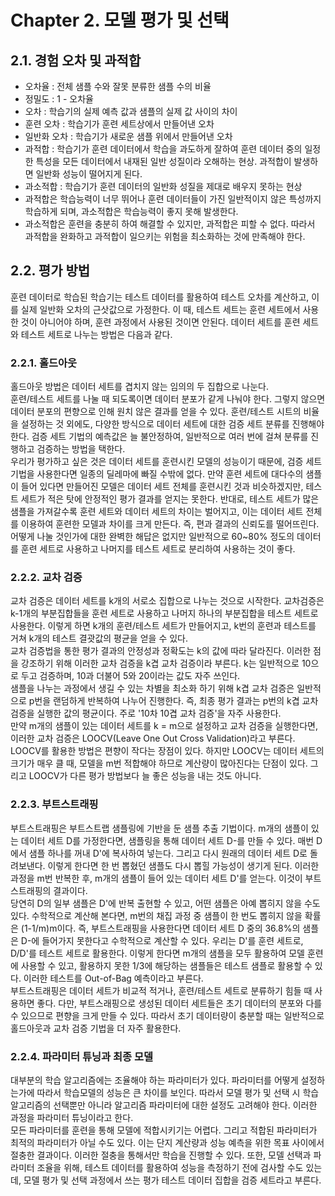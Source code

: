 # Chapter 2. 모델 평가 및 선택

## 2.1. 경험 오차 및 과적합
- 오차율 : 전체 샘플 수와 잘못 분류한 샘플 수의 비율
- 정밀도 : 1 - 오차율
- 오차 : 학습기의 실제 예측 값과 샘플의 실제 값 사이의 차이
- 훈련 오차 : 학습기가 훈련 세트상에서 만들어낸 오차
- 일반화 오차 : 학습기가 새로운 샘플 위에서 만들어낸 오차
- 과적합 : 학습기가 훈련 데이터에서 학습을 과도하게 잘하여 훈련 데이터 중의 일정한 특성을 모든 데이터에서 내재된 일반 성질이라 오해하는 현상. 과적합이 발생하면 일반화 성능이 떨어지게 된다.
- 과소적합 : 학습기가 훈련 데이터의 일반화 성질을 제대로 배우지 못하는 현상
- 과적합은 학습능력이 너무 뛰어나 훈련 데이터들이 가진 일반적이지 않은 특성까지 학습하게 되며, 과소적합은 학습능력이 좋지 못해 발생한다.
- 과소적합은 훈련을 충분히 하여 해결할 수 있지만, 과적합은 피할 수 없다. 따라서 과적합을 완화하고 과적합이 일으키는 위험을 최소화하는 것에 만족해야 한다. 

## 2.2. 평가 방법
훈련 데이터로 학습된 학습기는 테스트 데이터를 활용하여 테스트 오차를 계산하고, 이를 실제 일반화 오차의 근삿값으로 가정한다. 이 때, 테스트 세트는 훈련 세트에서 사용한 것이 아니어야 하며, 훈련 과정에서 사용된 것이면 안된다. 데이터 세트를 훈련 세트와 테스트 세트로 나누는 방법은 다음과 같다.  
### 2.2.1. 홀드아웃
홀드아웃 방법은 데이터 세트를 겹치지 않는 임의의 두 집합으로 나눈다.  
훈련/테스트 세트를 나눌 때 되도록이면 데이터 분포가 같게 나눠야 한다. 그렇지 않으면 데이터 분포의 편향으로 인해 원치 않은 결과를 얻을 수 있다. 훈련/테스트 시트의 비율을 설정하는 것 외에도, 다양한 방식으로 데이터 세트에 대한 검증 세트 분류를 진행해야 한다. 검증 세트 기법의 예측값은 늘 불안정하여, 일반적으로 여러 번에 걸쳐 분류를 진행하고 검증하는 방법을 택한다.  
우리가 평가하고 싶은 것은 데이터 세트를 훈련시킨 모델의 성능이기 때문에, 검증 세트 기법을 사용한다면 일종의 딜레마에 빠질 수밖에 없다. 만약 훈련 세트에 대다수의 샘플이 들어 있다면 만들어진 모델은 데이터 세트 전체를 훈련시킨 것과 비슷하겠지만, 테스트 세트가 적은 탓에 안정적인 평가 결과를 얻지는 못한다. 반대로, 테스트 세트가 많은 샘플을 가져갈수록 훈련 세트와 데이터 세트의 차이는 벌어지고, 이는 데이터 세트 전체를 이용하여 훈련한 모델과 차이를 크게 만든다. 즉, 편과 결과의 신뢰도를 떨어뜨린다.  
어떻게 나눌 것인가에 대한 완벽한 해답은 없지만 일반적으로 60~80% 정도의 데이터를 훈련 세트로 사용하고 나머지를 테스트 세트로 분리하여 사용하는 것이 좋다.
### 2.2.2. 교차 검증
교차 검증은 데이터 세트를 k개의 서로소 집합으로 나누는 것으로 시작한다. 교차검증은 k-1개의 부분집합들을 훈련 세트로 사용하고 나머지 하나의 부분집합을 테스트 세트로 사용한다.  이렇게 하면 k개의 훈련/테스트 세트가 만들어지고, k번의 훈련과 테스트를 거쳐 k개의 테스트 결괏값의 평균을 얻을 수 있다.  
교차 검증법을 통한 평가 결과의 안정성과 정확도는 k의 값에 따라 달라진다. 이러한 점을 강조하기 위해 이러한 교차 검증을 k겹 교차 검증이라 부른다. k는 일반적으로 10으로 두고 검증하며, 10과 더불어 5와 20이라는 값도 자주 쓰인다.  
샘플을 나누는 과정에서 생길 수 있는 차별을 최소화 하기 위해 k겹 교차 검증은 일반적으로 p번을 랜덤하게 반복하여 나누어 진행한다. 즉, 최종 평가 결과는 p번의 k겹 교차 검증을 실행한 값의 평균이다. 주로 '10차 10겹 교차 검증'을 자주 사용한다.  
만약 m개의 샘플이 있는 데이터 세트를 k = m으로 설정하고 교차 검증을 실행한다면, 이러한 교차 검증은 LOOCV(Leave One Out Cross Validation)라고 부른다. LOOCV를 활용한 방법은 편향이 작다는 장점이 있다. 하지만 LOOCV는 데이터 세트의 크기가 매우 클 때, 모델을 m번 적합해야 하므로 계산량이 많아진다는 단점이 있다. 그리고 LOOCV가 다른 평가 방법보다 늘 좋은 성능을 내는 것도 아니다.  
### 2.2.3. 부트스트래핑
부트스트래핑은 부트스트랩 샘플링에 기반을 둔 샘플 추출 기법이다. m개의 샘플이 있는 데이터 세트 D를 가정한다면, 샘플링을 통해 데이터 세트 D-를 만들 수 있다. 매번 D에서 샘플 하나를 꺼내 D'에 복사하여 넣는다. 그리고 다시 원래의 데이터 세트 D로 돌려보낸다. 이렇게 한다면 한 번 뽑혔던 샘플도 다시 뽑힐 가능성이 생기게 된다. 이러한 과정을 m번 반복한 후, m개의 샘플이 들어 있는 데이터 세트 D'를 얻는다. 이것이 부트스트래핑의 결과이다.  
당연히 D의 일부 샘플은 D'에 반복 출현할 수 있고, 어떤 샘플은 아예 뽑히지 않을 수도 있다. 수학적으로 계산해 본다면, m번의 채집 과정 중 샘플이 한 번도 뽑히지 않을 확률은 (1-1/m)m이다. 즉, 부트스트래핑을 사용한다면 데이터 세트 D 중의 36.8%의 샘플은 D-에 들어가지 못한다고 수학적으로 계산할 수 있다. 우리는 D'를 훈련 세트로, D/D'를 테스트 세트로 활용한다. 이렇게 한다면 m개의 샘플을 모두 활용하여 모델 훈련에 사용할 수 있고, 활용하지 못한 1/3에 해당하는 샘플들은 테스트 샘플로 활용할 수 있다. 이러한 테스트를 Out-of-Bag 예측이라고 부른다.  
부트스트래핑은 데이터 세트가 비교적 적거나, 훈련/테스트 세트로 분류하기 힘들 때 사용하면 좋다. 다만, 부트스래핑으로 생성된 데이터 세트들은 초기 데이터의 분포와 다를 수 있으므로 편향을 크게 만들 수 있다. 따라서 초기 데이터량이 충분할 때는 일반적으로 홀드아웃과 교차 검증 기법을 더 자주 활용한다.  
### 2.2.4. 파라미터 튜닝과 최종 모델
대부분의 학습 알고리즘에는 조율해야 하는 파라미터가 있다. 파라미터를 어떻게 설정하는가에 따라서 학습모델의 성능은 큰 차이를 보인다. 따라서 모델 평가 및 선택 시 학습 알고리즘의 선택뿐만 아니라 알고리즘 파라미터에 대한 설정도 고려해야 한다. 이러한 과정을 파라미터 튜닝이라고 한다.  
모든 파라미터를 훈련을 통해 모델에 적합시키기는 어렵다. 그리고 적합된 파라미터가 최적의 파라미터가 아닐 수도 있다. 이는 단지 계산량과 성능 예측을 위한 목표 사이에서 절충한 결과이다. 이러한 절충을 통해서만 학습을 진행할 수 있다. 또한, 모델 선택과 파라미터 조율을 위해, 테스트 데이터를 활용하여 성능을 측정하기 전에 검사할 수도 있는데, 모델 평가 및 선택 과정에서 쓰는 평가 테스트 데이터 집합을 검증 세트라고 부른다.